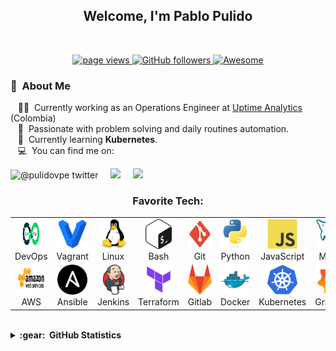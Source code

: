 <h2 align="center">Welcome, I'm Pablo Pulido</h1>
<!-- <h3 align="center">I work as a DevOps Engineer</h3> -->
<br />

<p align="center">
  <a href="https://github.com/pulidovpe/pulidovpe">
    <img src="https://komarev.com/ghpvc/?username=pulidovpe" alt="page views" />
  </a>
  <a href="https://github.com/pulidovpe?tab=followers">
    <img alt="GitHub followers" src="https://img.shields.io/github/followers/pulidovpe?color=green&logo=github">
  </a>
  <!--<a href="https://twitter.com/pulidovpe" >
    <img src="https://img.shields.io/twitter/follow/pulidovpe.svg?style=social" /> 
  </a>-->
  <a href="https://github.com/abhisheknaiidu/awesome-github-profile-readme">
    <img alt="Awesome" src="https://awesome.re/mentioned-badge.svg">
  </a>
</p>


### :space_invader: &nbsp;About Me

&nbsp;&nbsp;&nbsp;:technologist: &nbsp;Currently working as an Operations Engineer at [Uptime Analytics](https://uptimeanalytics.com/nosotros/) (Colombia) \
&nbsp;&nbsp;&nbsp;:heartbeat: &nbsp;Passionate with problem solving and daily routines automation.\
&nbsp;&nbsp;&nbsp;:seedling: &nbsp;Currently learning **Kubernetes**.\
&nbsp;&nbsp;&nbsp;:computer: &nbsp;You can find me on:

  
  ![@pulidovpe twitter](https://img.shields.io/twitter/follow/pulidovpe?style=for-the-badge&color=00acee)&nbsp;&nbsp;&nbsp;&nbsp;
  <a href="mailto:pablo.e.pulido@gmail.com?subject=Hi%20Pablo%20Pulido"><img src="https://img.shields.io/badge/gmail-%23D14836.svg?&style=for-the-badge&logo=gmail&logoColor=white" /></a>&nbsp;&nbsp;&nbsp;&nbsp;
  <a href="https://www.linkedin.com/in/pulidovpe/"><img src="https://img.shields.io/badge/linkedin-%230077B5.svg?&style=for-the-badge&logo=linkedin&logoColor=white" />
</a>
<br />

<h3 align="center">Favorite Tech:</h3>
<table align="center">
  <tr>
    <td align="center" width="96">
      <a href="#pulidovpe">
        <img src="./img/devops.svg" width="48" height="48" alt="DevOps" />
      </a>
      <br>DevOps
    </td>
    <td align="center" width="96">
      <a href="#pulidovpe">
        <img src="./img/vagrant.svg" width="48" height="48" alt="Vagrant" />
      </a>
      <br>Vagrant
    </td>
    <td align="center" width="96">
      <a href="#pulidovpe">
        <img src="./img/linux.svg" width="48" height="48" alt="Linux" />
      </a>
      <br>Linux
    </td>
    <td align="center" width="96">
      <a href="#pulidovpe">
        <img src="./img/bash.svg" width="48" height="48" alt="Bash" />
      </a>
      <br>Bash
    </td>
    <td align="center" width="96">
      <a href="/../../../../pulidovpe/workflow-practice/blob/master/README.md">
        <img src="./img/git.svg" width="48" height="48" alt="Git" />
      </a>
      <br>Git
    </td>
    <td align="center" width="96">
      <a href="/../../../../pulidovpe/python_testing/blob/master/README.md" >
        <img src="./img/python.svg" width="48" height="48" alt="Python" />
      </a>
      <br>Python
    </td>
    <td align="center" width="96">
      <a href="/../../../../pulidovpe/api-node-mysql/blob/master/README.md">
        <img src="./img/javascript.svg" width="48" height="48" alt="JavaScript" />
      </a>
      <br>JavaScript
    </td>
    <td align="center" width="96">
      <a href="/../../../../pulidovpe/api-node-mysql/blob/master/README.md">
        <img src="./img/mysql.svg" width="48" height="48" alt="Mysql" />
      </a>
      <br>Mysql
    </td>
    <td align="center"  width="96">
      <a href="#pulidovpe">
        <img src="./img/postgres.svg" width="48" height="48" alt="Postgres" />
      </a>
      <br>Postgres
    </td>
  </tr>
  <tr>
    <td align="center" width="96"> 
      <a href="#pulidovpe" >
        <img src="./img/aws.svg" width="48" height="48" alt="AWS" />
      </a>
      <br>AWS
    </td>
    <td align="center" width="96">
      <a href="/../../../../pulidovpe/ansible-practice/blob/master/README.md" >
        <img src="./img/ansible.svg" width="48" height="48" alt="Ansible" />
      </a>
      <br>Ansible
    </td>
    <td align="center" width="96"> 
      <a href="#pulidovpe" >
        <img src="./img/jenkins.svg" width="48" height="48" alt="Jenkins" />
      </a>
      <br>Jenkins
    </td>
    <td align="center"  width="96">
      <a href="/../../../../pulidovpe/terraform-practice/blob/master/README.md">
        <img src="./img/terraform.svg" width="48" height="48" alt="Terraform" />
      </a>
      <br>Terraform
    </td>
    <td align="center" width="96">
      <a href="/../../../../pulidovpe/work-flow/blob/master/README.md">
        <img src="./img/gitlab.svg" width="48" height="48" alt="Gitlab" />
      </a>
      <br>Gitlab
    </td>
    <td align="center" width="96">
      <a href="/../../../../pulidovpe/docker-php-mysql/blob/master/README.md" >
        <img src="./img/docker.svg" width="48" height="48" alt="Docker" />
      </a>
      <br>Docker
    </td>
    <td align="center" width="96">
      <a href="/../../../../pulidovpe/kubernetes-practice/blob/master/README.md" >
        <img src="./img/kubernetes.svg" width="48" height="48" alt="Kubernetes" />
      </a>
      <br>Kubernetes
    </td>
    <td align="center" width="96">
      <a href="#pulidovpe" >
        <img src="./img/grafana.svg" width="48" height="48" alt="Grafana" />
      </a>
      <br>Grafana
    </td>
    <td align="center" width="96">
      <a href="#pulidovpe" >
        <img src="./img/prometheus.svg" width="48" height="48" alt="Prometheus" />
      </a>
      <br>Prometheus
    </td>
  </tr>
</table>
<br />

<details>
  <summary><b>:gear: &nbsp;GitHub Statistics</b></summary>
    <p align="center">&nbsp;<img src="https://github-readme-stats.vercel.app/api?username=pulidovpe&show_icons=true&locale=en" alt="pulidovpe" /></p>
    <p align="center"><img src="https://github-readme-stats.vercel.app/api/top-langs?username=pulidovpe&show_icons=true&locale=en&layout=compact" alt="pulidovpe" /></p>
</details>
<br />

<!--

<p align="center"> </p>
<p align="left"> </p>

- :office: &nbsp;I'm currently working at **[Uptime Analytics](https://uptimeanalytics.com/nosotros/)**
- 🌱 I’m currently learning **Kubernetes**
- :computer: &nbsp;Connect with me on:
  - <a href="https://twitter.com/pulidovpe" target="blank"><img align="center" src="https://raw.githubusercontent.com/rahuldkjain/github-profile-readme-generator/master/src/images/icons/Social/twitter.svg" alt="pulidovpe" height="30" width="40" /></a> <a href="https://linkedin.com/in/pulidovpe" target="blank"><img align="center" src="https://raw.githubusercontent.com/rahuldkjain/github-profile-readme-generator/master/src/images/icons/Social/linked-in-alt.svg" alt="pulidovpe" height="30" width="40" /></a> <a href="https://stackoverflow.com/users/2208414" target="blank"><img align="center" src="https://raw.githubusercontent.com/rahuldkjain/github-profile-readme-generator/master/src/images/icons/Social/stack-overflow.svg" alt="2208414" height="30" width="40" /></a> <a href="https://discord.gg/pulidovpe" target="blank"><img align="center" src="https://raw.githubusercontent.com/rahuldkjain/github-profile-readme-generator/master/src/images/icons/Social/discord.svg" alt="pulidovpe" height="30" width="40" /></a>

</p>
<br />
-->

<!-- <p align="left"> <a href="https://github.com/ryo-ma/github-profile-trophy"><img src="https://github-profile-trophy.vercel.app/?username=pulidovpe" alt="pulidovpe" /></a> </p> -->
